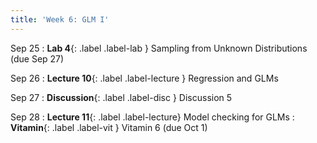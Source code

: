 ```yaml
---
title: 'Week 6: GLM I'
---
```


Sep 25
: **Lab 4**{: .label .label-lab } Sampling from Unknown Distributions (due Sep 27)

Sep 26
: **Lecture 10**{: .label .label-lecture } Regression and GLMs

Sep 27
: **Discussion**{: .label .label-disc } Discussion 5

Sep 28
: **Lecture 11**{: .label .label-lecture} Model checking for GLMs
: **Vitamin**{: .label .label-vit } Vitamin 6 (due Oct 1)
